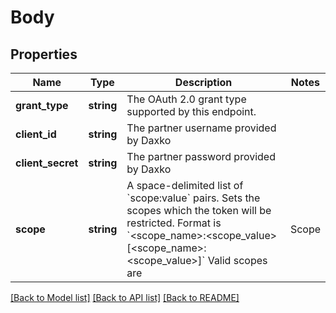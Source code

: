 # Body

## Properties
Name | Type | Description | Notes
------------ | ------------- | ------------- | -------------
**grant_type** | **string** | The OAuth 2.0 grant type supported by this endpoint. | 
**client_id** | **string** | The partner username provided by Daxko | 
**client_secret** | **string** | The partner password provided by Daxko | 
**scope** | **string** | A space-delimited list of &#x60;scope:value&#x60; pairs. Sets the scopes which the token will be restricted. Format is &#x60;&lt;scope_name&gt;:&lt;scope_value&gt; [&lt;scope_name&gt;:&lt;scope_value&gt;]&#x60; Valid scopes are |Scope|Description|Value Type |-|-|-| |&#x60;client&#x60;|The token will be restricted to this client|integer |&#x60;tokenize&#x60;|The cart_id of the registration|UUID | 

[[Back to Model list]](../README.md#documentation-for-models) [[Back to API list]](../README.md#documentation-for-api-endpoints) [[Back to README]](../README.md)


